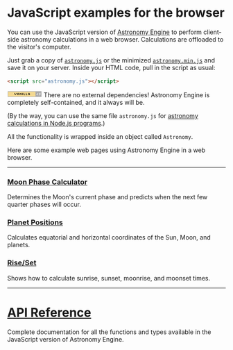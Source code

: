 # JavaScript examples for the browser
You can use the JavaScript version of 
[Astronomy Engine](https://cosinekitty.github.io/astronomy)
to perform client-side astronomy calculations in a web browser.
Calculations are offloaded to the visitor's computer.

Just grab a copy of 
[`astronomy.js`](../../source/js/astronomy.js)
or the minimized [`astronomy.min.js`](../../source/js/astronomy.min.js)
and save it on your server. Inside your HTML code, pull in the script as usual:

```html
<script src="astronomy.js"></script>
```

![Vanilla JS](../vanillajs.png) There are no external dependencies! 
Astronomy Engine is completely self-contained, and it always will be.

(By the way, you can use the same file `astronomy.js` for 
[astronomy calculations in Node.js programs](../nodejs/).)

All the functionality is wrapped inside an object called `Astronomy`.

Here are some example web pages using Astronomy Engine in a web browser.

---

### [Moon Phase Calculator](moonphase.html)
Determines the Moon's current phase and
predicts when the next few quarter phases will occur.

### [Planet Positions](positions.html)
Calculates equatorial and horizontal coordinates of the Sun, Moon, and planets.

### [Rise/Set](riseset.html)
Shows how to calculate sunrise, sunset, moonrise, and moonset times.

---

# [API Reference](../../source/js/)
Complete documentation for all the functions and types available
in the JavaScript version of Astronomy Engine.
